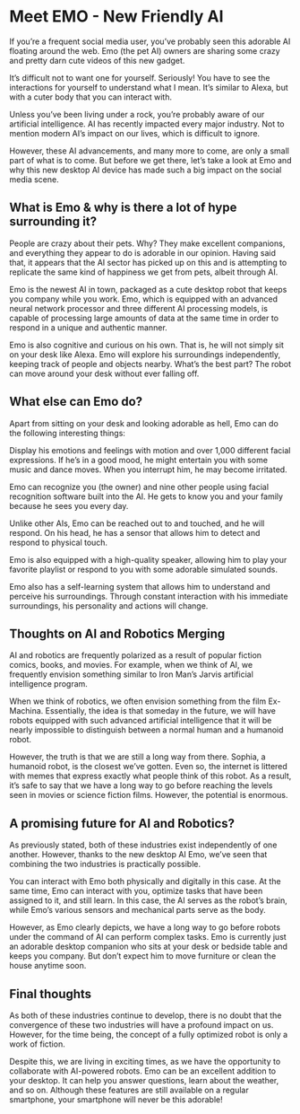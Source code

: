 # Meet EMO - New Friendly AI

If you’re a frequent social media
user, you’ve probably seen this
adorable AI floating around the web.
Emo (the pet AI) owners are sharing
some crazy and pretty darn cute
videos of this new gadget.

It’s difficult not to want one for
yourself. Seriously! You have to
see the interactions for yourself to
understand what I mean. It’s similar
to Alexa, but with a cuter body that
you can interact with.

Unless you’ve been living under a
rock, you’re probably aware of our
artificial intelligence. AI has recently
impacted every major industry. Not
to mention modern AI’s impact on
our lives, which is difficult to ignore.

However, these AI advancements,
and many more to come, are only a
small part of what is to come. But
before we get there, let’s take a look
at Emo and why this new desktop AI
device has made such a big impact
on the social media scene.

## What is Emo & why is there a lot of hype surrounding it?

People are crazy about their
pets. Why? They make excellent
companions, and everything they
appear to do is adorable in our
opinion. Having said that, it appears
that the AI sector has picked up on
this and is attempting to replicate
the same kind of happiness we get
from pets, albeit through AI.

Emo is the newest AI in town,
packaged as a cute desktop robot
that keeps you company while
you work. Emo, which is equipped
with an advanced neural network
processor and three different AI
processing models, is capable of
processing large amounts of data at
the same time in order to respond in
a unique and authentic manner.

Emo is also cognitive and curious
on his own. That is, he will not
simply sit on your desk like Alexa.
Emo will explore his surroundings
independently, keeping track of
people and objects nearby. What’s
the best part? The robot can move
around your desk without ever
falling off.

## What else can Emo do?

Apart from sitting on your desk
and looking adorable as hell, Emo
can do the following interesting
things:

Display his emotions and feelings
with motion and over 1,000 different
facial expressions. If he’s in a good
mood, he might entertain you with
some music and dance moves. When
you interrupt him, he may become
irritated.

Emo can recognize you (the
owner) and nine other people using
facial recognition software built into
the AI. He gets to know you and your
family because he sees you every
day.

Unlike other AIs, Emo can be reached out to and
touched, and he will respond. On his head, he has a
sensor that allows him to detect and respond to physical
touch.

Emo is also equipped with a high-quality speaker,
allowing him to play your favorite playlist or respond to
you with some adorable simulated sounds.

Emo also has a self-learning system that allows him
to understand and perceive his surroundings. Through
constant interaction with his immediate surroundings,
his personality and actions will change.

## Thoughts on AI and Robotics Merging

AI and robotics are frequently polarized as a result of
popular fiction comics, books, and movies. For example,
when we think of AI, we frequently envision something
similar to Iron Man’s Jarvis artificial intelligence program.

When we think of robotics, we often envision
something from the film Ex-Machina. Essentially, the
idea is that someday in the future, we will have robots
equipped with such advanced artificial intelligence that
it will be nearly impossible to distinguish between a
normal human and a humanoid robot.

However, the truth is that we are still a long way from
there. Sophia, a humanoid robot, is the closest we’ve
gotten. Even so, the internet is littered with memes
that express exactly what people think of this robot.
As a result, it’s safe to say that we have a long way to
go before reaching the levels seen in movies or science
fiction films. However, the potential is enormous.

## A promising future for AI and Robotics?

As previously stated, both of these industries exist
independently of one another. However, thanks to the
new desktop AI Emo, we’ve seen that combining the two
industries is practically possible.

You can interact with Emo both physically and digitally
in this case. At the same time, Emo can interact with
you, optimize tasks that have been assigned to it, and
still learn. In this case, the AI serves as the robot’s brain,
while Emo’s various sensors and mechanical parts serve
as the body.

However, as Emo clearly depicts, we have a long
way to go before robots under the command of AI can
perform complex tasks. Emo is currently just an adorable
desktop companion who sits at your desk or bedside
table and keeps you company. But don’t expect him to
move furniture or clean the house anytime soon.

## Final thoughts

As both of these industries continue to develop, there
is no doubt that the convergence of these two industries
will have a profound impact on us. However, for the time
being, the concept of a fully optimized robot is only a
work of fiction.

Despite this, we are living in exciting times, as we have
the opportunity to collaborate with AI-powered robots.
Emo can be an excellent addition to your desktop. It can
help you answer questions, learn about the weather,
and so on. Although these features are still available on a
regular smartphone, your smartphone will never be this
adorable!
